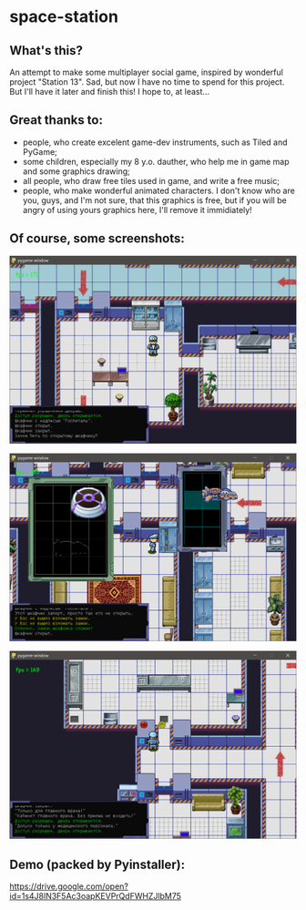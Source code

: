 # space-station

## What's this?

An attempt to make some multiplayer social game, inspired by wonderful project "Station 13".
Sad, but now I have no time to spend for this project. But I'll have it later and finish this! I hope to, at least...

## Great thanks to:

 * people, who create excelent game-dev instruments, such as Tiled and PyGame;
 * some children, especially my 8 y.o. dauther, who help me in game map and some graphics drawing;
 * all people, who draw free tiles used in game, and write a free music;
 * people, who make wonderful animated characters. I don't know who are you, guys, and I'm not sure, that this graphics is free, but if you will be angry of using yours graphics here, I'll remove it immidiately!

 ## Of course, some screenshots:

![screenshot1](https://github.com/sychov/space-station/blob/master/docs/img/1.png)

![screenshot2](https://github.com/sychov/space-station/blob/master/docs/img/2.png)

![screenshot3](https://github.com/sychov/space-station/blob/master/docs/img/3.png)

## Demo (packed by Pyinstaller):

https://drive.google.com/open?id=1s4J8lN3F5Ac3oapKEVPrQdFWHZJlbM75